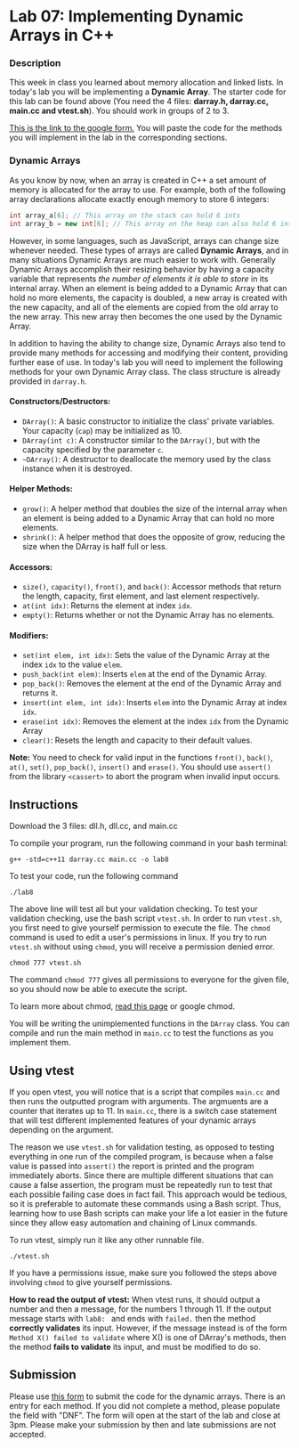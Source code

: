 # Lab 07: Implementing Dynamic Arrays in C++

### Description

This week in class you learned about memory allocation and linked lists. In today's lab you will be implementing a **Dynamic Array**.
The starter code for this lab can be found above (You need the 4 files: **darray.h, darray.cc, main.cc and vtest.sh**). You should work in groups of 2 to 3. 

[This is the link to the google form.](https://goo.gl/forms/k05AjaXSxXm71FIX2) You will paste the code for the methods you will implement in the lab in the corresponding sections.


### Dynamic Arrays

As you know by now, when an array is created in C++ a set amount of memory is allocated for the array to use. For example, both of the following array declarations allocate exactly enough memory to store 6 integers:

```C++
int array_a[6]; // This array on the stack can hold 6 ints
int array_b = new int[6]; // This array on the heap can also hold 6 ints
```

However, in some languages, such as JavaScript, arrays can change size whenever needed. These types of arrays are called **Dynamic Arrays**, and in many situations Dynamic Arrays are much easier to work with. Generally Dynamic Arrays accomplish their resizing behavior by having a capacity variable that represents *the number of elements it is able to store* in its internal array. When an element is being added to a Dynamic Array that can hold no more elements, the capacity is doubled, a new array is created with the new capacity, and all of the elements are copied from the old array to the new array. This new array then becomes the one used by the Dynamic Array.

In addition to having the ability to change size, Dynamic Arrays also tend to provide many methods for accessing and modifying their content, providing further ease of use. In today's lab you will need to implement the following methods for your own Dynamic Array class. The class structure is already provided in `darray.h`.

#### Constructors/Destructors:

+ `DArray()`: A basic constructor to initialize the class' private variables. Your capacity (`cap`) may be initialized as 10.
+ `DArray(int c)`: A constructor similar to the `DArray()`, but with the capacity specified by the parameter `c`.
+ `~DArray()`: A destructor to deallocate the memory used by the class instance when it is destroyed.

#### Helper Methods:

+ `grow()`: A helper method that doubles the size of the internal array when an element is being added to a Dynamic Array that can hold no more elements.
+ `shrink()`: A helper method that does the opposite of grow, reducing the size when the DArray is half full or less.

#### Accessors:

+ `size()`, `capacity()`, `front()`, and `back()`: Accessor methods that return the length, capacity, first element, and last element respectively.
+ `at(int idx)`: Returns the element at index `idx`.
+ `empty()`: Returns whether or not the Dynamic Array has no elements.

#### Modifiers:

+ `set(int elem, int idx)`: Sets the value of the Dynamic Array at the index `idx` to the value `elem`.
+ `push_back(int elem)`: Inserts `elem` at the end of the Dynamic Array.
+ `pop_back()`: Removes the element at the end of the Dynamic Array and returns it.
+ `insert(int elem, int idx)`: Inserts `elem` into the Dynamic Array at index `idx`.
+ `erase(int idx)`: Removes the element at the index `idx` from the Dynamic Array
+ `clear()`: Resets the length and capacity to their default values.

**Note:** You need to check for valid input in the functions `front()`, `back()`, `at()`, `set()`, `pop_back()`, `insert()` and `erase()`. You should use `assert()` from the library `<cassert>` to abort the program when invalid input occurs. 

## Instructions

Download the 3 files: dll.h, dll.cc, and main.cc

To compile your program, run the following command in your bash terminal:
```
g++ -std=c++11 darray.cc main.cc -o lab8
```
To test your code, run the following command
```
./lab8
```
The above line will test all but your validation checking. To test your validation checking, use the bash script `vtest.sh`. 
In order to run `vtest.sh`, you first need to give yourself permission to execute the file. The `chmod` command is used to edit a user's permissions in linux. If you try to run `vtest.sh` without using `chmod`, you will receive a permission denied error.
```
chmod 777 vtest.sh
```
The command `chmod 777` gives all permissions to everyone for the given file, so you should now be able to execute the script.

To learn more about chmod, [read this page](https://linode.com/docs/tools-reference/tools/modify-file-permissions-with-chmod/) or google chmod.

You will be writing the unimplemented functions in the `DArray` class. You can compile and run the main method in `main.cc` to test the functions as you implement them.


## Using vtest

If you open vtest, you will notice that is a script that compiles `main.cc` and then runs the outputted program with arguments. The argmuents are a counter that iterates up to 11. In `main.cc`, there is a switch case statement that will test different implemented features of your dynamic arrays depending on the argument.

The reason we use `vtest.sh` for validation testing, as opposed to testing everything in one run of the compiled program, is because when a false value is passed into `assert()` the report is printed and the program immediately aborts. Since there are multiple different situations that can cause a false assertion, the program must be repeatedly run to test that each possible failing case does in fact fail. This approach would be tedious, so it is preferable to automate these commands using a Bash script. Thus, learning how to use Bash scripts can make your life a lot easier in the future since they allow easy automation and chaining of Linux commands.

To run vtest, simply run it like any other runnable file.
```
./vtest.sh
```
If you have a permissions issue, make sure you followed the steps above involving `chmod` to give yourself permissions.

**How to read the output of vtest:** When vtest runs, it should output a number and then a message, for the numbers 1 through 11. If the output message starts with `lab8: ` and ends with `failed.` then the method **correctly validates** its input. However, if the message instead is of the form `Method X() failed to validate` where X() is one of DArray's methods, then the method **fails to validate** its input, and must be modified to do so.


## Submission

Please use [this form](https://goo.gl/forms/k05AjaXSxXm71FIX2) to submit the code for the dynamic arrays. There is an entry for each method. If you did not complete a method, please populate the field with "DNF". The form will open at the start of the lab and close at 3pm. Please make your submission by then and late submissions are not accepted.

